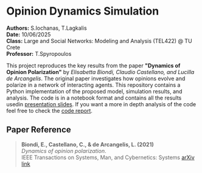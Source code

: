 # Opinion Dynamics Simulation

**Authors:** S.Iochanas, T.Lagkalis  
**Date:** 10/06/2025  
**Class:** Large and Social Networks: Modeling and Analysis (TEL422) @ TU Crete  
**Professor:**  T.Spyropoulos

This project reproduces the key results from the paper **"Dynamics of Opinion Polarization"** by *Elisabetta Biondi, Claudio Castellano, and Lucilla de Arcangelis*. The original paper investigates how opinions evolve and polarize in a network of interacting agents. This repository contains a Python implementation of the proposed model, simulation results, and analysis. The code is in a notebook format and contains all the results usedin [presentation slides](https://github.com/ThomasLagkalis/Opinion-Polarization-Dynamics/blob/main/presentation_slides.pdf). If you want a more in depth analysis of the code feel free to check the [code report](https://github.com/ThomasLagkalis/Opinion-Polarization-Dynamics/blob/main/code_report.pdf).

## Paper Reference

> **Biondi, E., Castellano, C., & de Arcangelis, L. (2021)**  
> *Dynamics of opinion polarization*.  
> IEEE Transactions on Systems, Man, and Cybernetics: Systems
> [arXiv link](https://arxiv.org/abs/2206.06134)  



